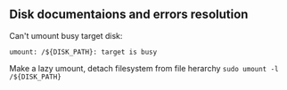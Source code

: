 Disk documentaions and errors resolution
------

Can't umount busy target disk:
```
umount: /${DISK_PATH}: target is busy
```
Make a lazy umount, detach filesystem from file herarchy
`sudo umount -l /${DISK_PATH}`
